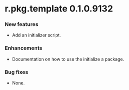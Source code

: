 # r.pkg.template 0.1.0.9132

### New features

* Add an initializer script.

### Enhancements

* Documentation on how to use the initialize a package.

### Bug fixes

* None.